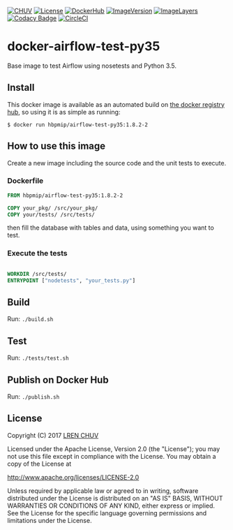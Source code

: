 [![CHUV](https://img.shields.io/badge/CHUV-LREN-AF4C64.svg)](https://www.unil.ch/lren/en/home.html) [![License](https://img.shields.io/badge/license-Apache--2.0-blue.svg)](https://github.com/LREN-CHUV/docker-airflow-test-py35/blob/master/LICENSE) [![DockerHub](https://img.shields.io/badge/docker-hbpmip%2Fairflow-test-py35-008bb8.svg)](https://hub.docker.com/r/hbpmip/airflow-test-py35/) [![ImageVersion](https://images.microbadger.com/badges/version/hbpmip/airflow-test-py35.svg)](https://hub.docker.com/r/hbpmip/airflow-test-py35/tags "hbpmip/airflow-test-py35 image tags") [![ImageLayers](https://images.microbadger.com/badges/image/hbpmip/airflow-test-py35.svg)](https://microbadger.com/#/images/hbpmip/airflow-test-py35 "hbpmip/airflow-test-py35 on microbadger") [![Codacy Badge](https://api.codacy.com/project/badge/Grade/0856b75a7bff44d8b9d2b03e6b0fbed0)](https://www.codacy.com/app/hbp-mip/docker-airflow-test-py35?utm_source=github.com&amp;utm_medium=referral&amp;utm_content=LREN-CHUV/docker-airflow-test-py35&amp;utm_campaign=Badge_Grade) [![CircleCI](https://circleci.com/gh/LREN-CHUV/docker-airflow-test-py35/tree/master.svg?style=svg)](https://circleci.com/gh/LREN-CHUV/docker-airflow-test-py35/tree/master)

# docker-airflow-test-py35

Base image to test Airflow using nosetests and Python 3.5.

## Install

This docker image is available as an automated build on [the docker registry hub](https://registry.hub.docker.com/u/hbpmip/airflow-test-py35/), so using it is as simple as running:


```console
$ docker run hbpmip/airflow-test-py35:1.8.2-2
```

## How to use this image

Create a new image including the source code and the unit tests to execute.

### Dockerfile

```dockerfile
FROM hbpmip/airflow-test-py35:1.8.2-2

COPY your_pkg/ /src/your_pkg/
COPY your/tests/ /src/tests/
```

then fill the database with tables and data, using something you want to test.

### Execute the tests

```dockerfile

WORKDIR /src/tests/
ENTRYPOINT ["nodetests", "your_tests.py"]

```

## Build

Run: `./build.sh`

## Test

Run: `./tests/test.sh`

## Publish on Docker Hub

Run: `./publish.sh`

## License

Copyright (C) 2017 [LREN CHUV](https://www.unil.ch/lren/en/home.html)

Licensed under the Apache License, Version 2.0 (the "License");
you may not use this file except in compliance with the License.
You may obtain a copy of the License at

http://www.apache.org/licenses/LICENSE-2.0

Unless required by applicable law or agreed to in writing, software
distributed under the License is distributed on an "AS IS" BASIS,
WITHOUT WARRANTIES OR CONDITIONS OF ANY KIND, either express or implied.
See the License for the specific language governing permissions and
limitations under the License.
